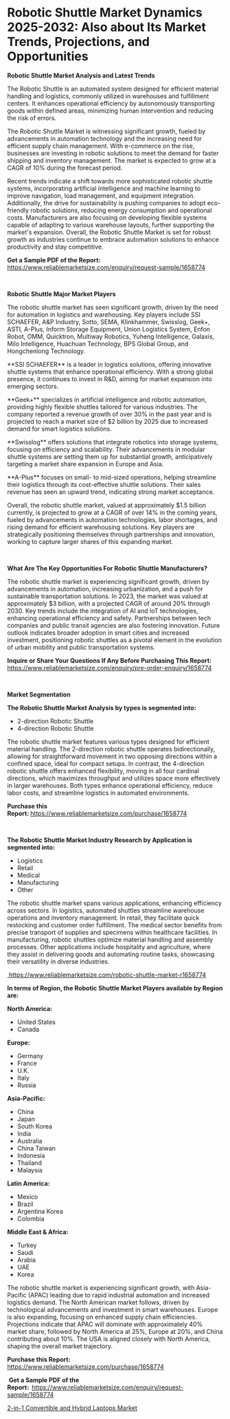 <p><h1>Robotic Shuttle Market Dynamics 2025-2032: Also about Its Market Trends, Projections, and Opportunities</h1></p><p><strong>Robotic Shuttle Market Analysis and Latest Trends</strong></p>
<p><p>The Robotic Shuttle is an automated system designed for efficient material handling and logistics, commonly utilized in warehouses and fulfillment centers. It enhances operational efficiency by autonomously transporting goods within defined areas, minimizing human intervention and reducing the risk of errors. </p><p>The Robotic Shuttle Market is witnessing significant growth, fueled by advancements in automation technology and the increasing need for efficient supply chain management. With e-commerce on the rise, businesses are investing in robotic solutions to meet the demand for faster shipping and inventory management. The market is expected to grow at a CAGR of 10% during the forecast period. </p><p>Recent trends indicate a shift towards more sophisticated robotic shuttle systems, incorporating artificial intelligence and machine learning to improve navigation, load management, and equipment integration. Additionally, the drive for sustainability is pushing companies to adopt eco-friendly robotic solutions, reducing energy consumption and operational costs. Manufacturers are also focusing on developing flexible systems capable of adapting to various warehouse layouts, further supporting the market's expansion. Overall, the Robotic Shuttle Market is set for robust growth as industries continue to embrace automation solutions to enhance productivity and stay competitive.</p></p>
<p><strong>Get a Sample PDF of the Report:&nbsp;</strong> <a href="https://www.reliablemarketsize.com/enquiry/request-sample/1658774?utm_campaign=3528&utm_medium=2&utm_source=Github&utm_content=ia&utm_term=23032025&utm_id=robotic-shuttle">https://www.reliablemarketsize.com/enquiry/request-sample/1658774</a></p>
<p>&nbsp;</p>
<p><strong>Robotic Shuttle Major Market Players</strong></p>
<p><p>The robotic shuttle market has seen significant growth, driven by the need for automation in logistics and warehousing. Key players include SSI SCHAEFER, A&P Industry, Sotto, SEMA, Klinkhammer, Swisslog, Geek+, ASTI, A-Plus, Inform Storage Equipment, Union Logistics System, Enfon Robot, OMM, Quicktron, Multiway Robotics, Yuheng Intelligence, Galaxis, Milo Intelligence, Huachuan Technology, BPS Global Group, and Hongchenlong Technology.</p><p>**SSI SCHAEFER** is a leader in logistics solutions, offering innovative shuttle systems that enhance operational efficiency. With a strong global presence, it continues to invest in R&D, aiming for market expansion into emerging sectors.</p><p>**Geek+** specializes in artificial intelligence and robotic automation, providing highly flexible shuttles tailored for various industries. The company reported a revenue growth of over 30% in the past year and is projected to reach a market size of $2 billion by 2025 due to increased demand for smart logistics solutions.</p><p>**Swisslog** offers solutions that integrate robotics into storage systems, focusing on efficiency and scalability. Their advancements in modular shuttle systems are setting them up for substantial growth, anticipatively targeting a market share expansion in Europe and Asia.</p><p>**A-Plus** focuses on small- to mid-sized operations, helping streamline their logistics through its cost-effective shuttle solutions. Their sales revenue has seen an upward trend, indicating strong market acceptance.</p><p>Overall, the robotic shuttle market, valued at approximately $1.5 billion currently, is projected to grow at a CAGR of over 14% in the coming years, fueled by advancements in automation technologies, labor shortages, and rising demand for efficient warehousing solutions. Key players are strategically positioning themselves through partnerships and innovation, working to capture larger shares of this expanding market.</p></p>
<p>&nbsp;</p>
<p><strong>What Are The Key Opportunities For Robotic Shuttle Manufacturers?</strong></p>
<p><p>The robotic shuttle market is experiencing significant growth, driven by advancements in automation, increasing urbanization, and a push for sustainable transportation solutions. In 2023, the market was valued at approximately $3 billion, with a projected CAGR of around 20% through 2030. Key trends include the integration of AI and IoT technologies, enhancing operational efficiency and safety. Partnerships between tech companies and public transit agencies are also fostering innovation. Future outlook indicates broader adoption in smart cities and increased investment, positioning robotic shuttles as a pivotal element in the evolution of urban mobility and public transportation systems.</p></p>
<p><strong>Inquire or Share Your Questions If Any Before Purchasing This Report:</strong> <a href="https://www.reliablemarketsize.com/enquiry/pre-order-enquiry/1658774?utm_campaign=3528&utm_medium=2&utm_source=Github&utm_content=ia&utm_term=23032025&utm_id=robotic-shuttle">https://www.reliablemarketsize.com/enquiry/pre-order-enquiry/1658774</a></p>
<p>&nbsp;</p>
<p><strong>Market Segmentation</strong></p>
<p><strong>The Robotic Shuttle Market Analysis by types is segmented into:</strong></p>
<p><ul><li>2-direction Robotic Shuttle</li><li>4-direction Robotic Shuttle</li></ul></p>
<p><p>The robotic shuttle market features various types designed for efficient material handling. The 2-direction robotic shuttle operates bidirectionally, allowing for straightforward movement in two opposing directions within a confined space, ideal for compact setups. In contrast, the 4-direction robotic shuttle offers enhanced flexibility, moving in all four cardinal directions, which maximizes throughput and utilizes space more effectively in larger warehouses. Both types enhance operational efficiency, reduce labor costs, and streamline logistics in automated environments.</p></p>
<p><strong>Purchase this Report:&nbsp;</strong><a href="https://www.reliablemarketsize.com/purchase/1658774?utm_campaign=3528&utm_medium=2&utm_source=Github&utm_content=ia&utm_term=23032025&utm_id=robotic-shuttle">https://www.reliablemarketsize.com/purchase/1658774</a></p>
<p>&nbsp;</p>
<p><strong>The Robotic Shuttle Market Industry Research by Application is segmented into:</strong></p>
<p><ul><li>Logistics</li><li>Retail</li><li>Medical</li><li>Manufacturing</li><li>Other</li></ul></p>
<p><p>The robotic shuttle market spans various applications, enhancing efficiency across sectors. In logistics, automated shuttles streamline warehouse operations and inventory management. In retail, they facilitate quick restocking and customer order fulfillment. The medical sector benefits from precise transport of supplies and specimens within healthcare facilities. In manufacturing, robotic shuttles optimize material handling and assembly processes. Other applications include hospitality and agriculture, where they assist in delivering goods and automating routine tasks, showcasing their versatility in diverse industries.</p></p>
<p><a href="https://www.reliablemarketsize.com/robotic-shuttle-market-r1658774?utm_campaign=3528&utm_medium=2&utm_source=Github&utm_content=ia&utm_term=23032025&utm_id=robotic-shuttle">&nbsp;https://www.reliablemarketsize.com/robotic-shuttle-market-r1658774</a></p>
<p><strong>In terms of Region, the Robotic Shuttle Market Players available by Region are:</strong></p>
<p>
    <p> <strong> North America: </strong>
        <ul>
            <li>United States</li>
            <li>Canada</li>
        </ul>
        </p> 
    <p> <strong> Europe: </strong>
        <ul>
            <li>Germany</li>
            <li>France</li>
            <li>U.K.</li>
            <li>Italy</li>
            <li>Russia</li>
        </ul>
        </p> 
    <p> <strong> Asia-Pacific: </strong>
        <ul>
            <li>China</li>
            <li>Japan</li>
            <li>South Korea</li>
            <li>India</li>
            <li>Australia</li>
            <li>China Taiwan</li>
            <li>Indonesia</li>
            <li>Thailand</li>
            <li>Malaysia</li>
        </ul>
        </p> 
    <p> <strong> Latin America: </strong>
        <ul>
            <li>Mexico</li>
            <li>Brazil</li>
            <li>Argentina Korea</li>
            <li>Colombia</li>
        </ul>
        </p> 
    <p> <strong> Middle East & Africa: </strong>
        <ul>
            <li>Turkey</li>
            <li>Saudi</li>
            <li>Arabia</li>
            <li>UAE</li>
            <li>Korea</li>
        </ul>
    </p>
    </p>
<p><p>The robotic shuttle market is experiencing significant growth, with Asia-Pacific (APAC) leading due to rapid industrial automation and increased logistics demand. The North American market follows, driven by technological advancements and investment in smart warehouses. Europe is also expanding, focusing on enhanced supply chain efficiencies. Projections indicate that APAC will dominate with approximately 40% market share, followed by North America at 25%, Europe at 20%, and China contributing about 10%. The USA is aligned closely with North America, shaping the overall market trajectory.</p></p>
<p><strong>Purchase this Report: </strong><a href="https://www.reliablemarketsize.com/purchase/1658774?utm_campaign=3528&utm_medium=2&utm_source=Github&utm_content=ia&utm_term=23032025&utm_id=robotic-shuttle">https://www.reliablemarketsize.com/purchase/1658774</a></p>
<p>&nbsp;<strong>Get a Sample PDF of the Report:&nbsp;&nbsp;</strong><a href="https://www.reliablemarketsize.com/enquiry/request-sample/1658774?utm_campaign=3528&utm_medium=2&utm_source=Github&utm_content=ia&utm_term=23032025&utm_id=robotic-shuttle">https://www.reliablemarketsize.com/enquiry/request-sample/1658774</a></p>
<p><strong></strong></p>
<p><p><a href="https://github.com/seibttullyjh/Market-Research-Report-List-1/blob/main/2-in-1-convertible-and-hybrid-laptops-market.md?utm_campaign=3528&utm_medium=2&utm_source=Github&utm_content=ia&utm_term=23032025&utm_id=robotic-shuttle">2-in-1 Convertible and Hybrid Laptops Market</a></p></p>